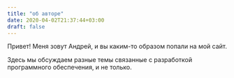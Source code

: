 ```yaml
---
title: "об авторе"
date: 2020-04-02T21:37:44+03:00
draft: false
---
```


Привет! Меня зовут Андрей, и вы каким-то образом попали на мой сайт.

Здесь мы обсуждаем разные темы связанные с разработкой программного обеспечения, и не только.


